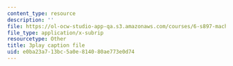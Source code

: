 ```yaml
---
content_type: resource
description: ''
file: https://ol-ocw-studio-app-qa.s3.amazonaws.com/courses/6-s897-machine-learning-for-healthcare-spring-2019/e0ba23a713bc5a0e814080ae773e0d74_lLhfDSOwWtU.vtt
file_type: application/x-subrip
resourcetype: Other
title: 3play caption file
uid: e0ba23a7-13bc-5a0e-8140-80ae773e0d74
---
```

